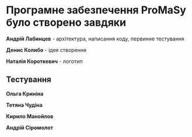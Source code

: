 # Програмне забезпечення ProMaSy було створено завдяки

**Андрій Лабинцев** - архітектура, написання коду, первинне тестування

**Денис Колибо** - ідея створення

**Наталія Короткевич** - логотип

## Тестування

**Ольга Криніна**

**Тетяна Чудіна**

**Кирило Манойлов**

**Андрій Сіромолот**